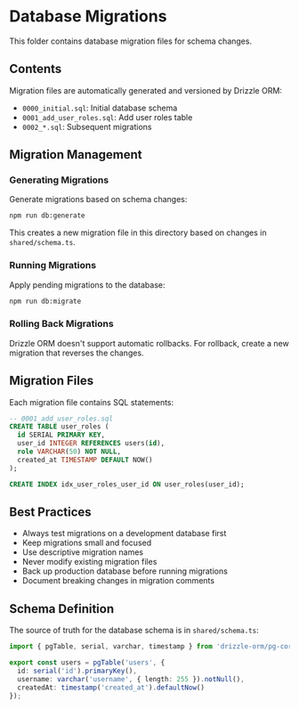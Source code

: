 # Database Migrations

This folder contains database migration files for schema changes.

## Contents

Migration files are automatically generated and versioned by Drizzle ORM:

- `0000_initial.sql`: Initial database schema
- `0001_add_user_roles.sql`: Add user roles table
- `0002_*.sql`: Subsequent migrations

## Migration Management

### Generating Migrations

Generate migrations based on schema changes:

```bash
npm run db:generate
```

This creates a new migration file in this directory based on changes in `shared/schema.ts`.

### Running Migrations

Apply pending migrations to the database:

```bash
npm run db:migrate
```

### Rolling Back Migrations

Drizzle ORM doesn't support automatic rollbacks. For rollback, create a new migration that reverses the changes.

## Migration Files

Each migration file contains SQL statements:

```sql
-- 0001_add_user_roles.sql
CREATE TABLE user_roles (
  id SERIAL PRIMARY KEY,
  user_id INTEGER REFERENCES users(id),
  role VARCHAR(50) NOT NULL,
  created_at TIMESTAMP DEFAULT NOW()
);

CREATE INDEX idx_user_roles_user_id ON user_roles(user_id);
```

## Best Practices

- Always test migrations on a development database first
- Keep migrations small and focused
- Use descriptive migration names
- Never modify existing migration files
- Back up production database before running migrations
- Document breaking changes in migration comments

## Schema Definition

The source of truth for the database schema is in `shared/schema.ts`:

```typescript
import { pgTable, serial, varchar, timestamp } from 'drizzle-orm/pg-core';

export const users = pgTable('users', {
  id: serial('id').primaryKey(),
  username: varchar('username', { length: 255 }).notNull(),
  createdAt: timestamp('created_at').defaultNow()
});
```
